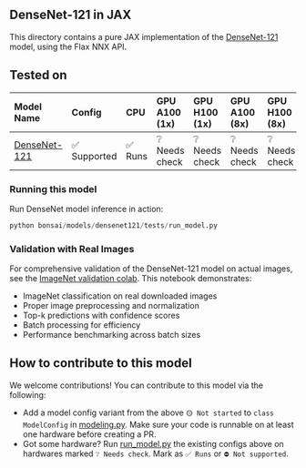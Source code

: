 ## DenseNet-121 in JAX

This directory contains a pure JAX implementation of the [DenseNet-121](https://huggingface.co/keras/densenet_121_imagenet) model, using the Flax NNX API. 

## Tested on
| Model Name                                              | Config | CPU | GPU A100 (1x) | GPU H100 (1x) | GPU A100 (8x) | GPU H100 (8x) | TPU v2 (8x) | TPU v5e (1x) |
|:--------------------------------------------------------| :--- | :--- | :--- | :--- | :--- | :--- | :--- | :--- |
| [DenseNet-121](https://huggingface.co/keras/densenet_121_imagenet) | ✅ Supported | ✅ Runs |  ❔ Needs check | ❔ Needs check | ❔ Needs check | ❔ Needs check   | ❔ Needs check  | ❔ Needs check  |

### Running this model

Run DenseNet model inference in action:

```python
python bonsai/models/densenet121/tests/run_model.py
```


### Validation with Real Images

For comprehensive validation of the DenseNet-121 model on actual images, see the [ImageNet validation colab](tests/DenseNet121_ImageNet_validation_example.ipynb). This notebook demonstrates:

- ImageNet classification on real downloaded images
- Proper image preprocessing and normalization
- Top-k predictions with confidence scores
- Batch processing for efficiency
- Performance benchmarking across batch sizes



## How to contribute to this model

We welcome contributions! You can contribute to this model via the following:
* Add a model config variant from the above `🟡 Not started` to `class ModelConfig` in [modeling.py](modeling.py). Make sure your code is runnable on at least one hardware before creating a PR.
* Got some hardware? Run [run_model.py](tests/run_model.py) the existing configs above on hardwares marked `❔ Needs check`. Mark as `✅ Runs` or `⛔️ Not supported`.
